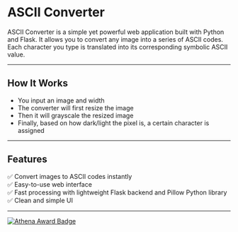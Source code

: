 # ASCII Converter

ASCII Converter is a simple yet powerful web application built with Python and Flask. It allows you to convert any image into a series of ASCII codes. Each character you type is translated into its corresponding symbolic ASCII value.

---

## How It Works

- You input an image and width
- The converter will first resize the image
- Then it will grayscale the resized image
- Finally, based on how dark/light the pixel is, a certain character is assigned

---

## Features

✅ Convert images to ASCII codes instantly  
✅ Easy-to-use web interface  
✅ Fast processing with lightweight Flask backend and Pillow Python library
✅ Clean and simple UI  

---

[![Athena Award Badge](https://img.shields.io/endpoint?url=https%3A%2F%2Faward.athena.hackclub.com%2Fapi%2Fbadge)](https://award.athena.hackclub.com?utm_source=readme)
